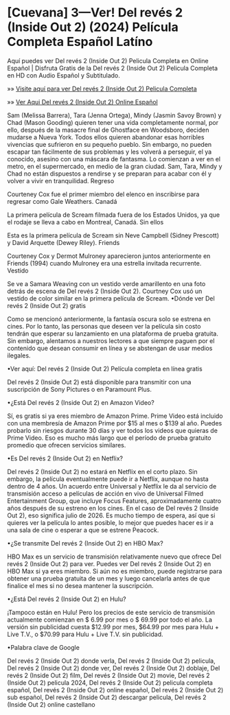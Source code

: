 # [Cuevana] 3—Ver! Del revés 2 (Inside Out 2) (2024) Película Completa Español Latíno

Aquí puedes ver Del revés 2 (Inside Out 2) Pelicula Completa en Online Español | Disfruta Gratis de la Del revés 2 (Inside Out 2) Pelicula Completa en HD con Audio Español y Subtitulado.

»» [Visite aquí para ver Del revés 2 (Inside Out 2) Pelicula Completa](https://streamovies.site/es/movie/1022789/inside-out-2)

»» [Ver Aqui Del revés 2 (Inside Out 2) Online Español](https://streamovies.site/es/movie/1022789/inside-out-2)

Sam (Melissa Barrera), Tara (Jenna Ortega), Mindy (Jasmin Savoy Brown) y Chad (Mason Gooding) quieren tener una vida completamente normal, por ello, después de la masacre final de Ghostface en Woodsboro, deciden mudarse a Nueva York. Todos ellos quieren abandonar esas horribles vivencias que sufrieron en su pequeño pueblo. Sin embargo, no pueden escapar tan fácilmente de sus problemas y les volverá a perseguir, el ya conocido, asesino con una máscara de fantasma. Lo comienzan a ver en el metro, en el supermercado, en medio de la gran ciudad. Sam, Tara, Mindy y Chad no están dispuestos a rendirse y se preparan para acabar con él y volver a vivir en tranquilidad.
Regreso

Courteney Cox fue el primer miembro del elenco en inscribirse para regresar como Gale Weathers.
Canadá

La primera película de Scream filmada fuera de los Estados Unidos, ya que el rodaje se lleva a cabo en Montreal, Canadá.
Sin ellos

Esta es la primera película de Scream sin Neve Campbell (Sidney Prescott) y David Arquette (Dewey Riley).
Friends

Courteney Cox y Dermot Mulroney aparecieron juntos anteriormente en Friends (1994) cuando Mulroney era una estrella invitada recurrente.
Vestido

Se ve a Samara Weaving con un vestido verde amarillento en una foto detrás de escena de Del revés 2 (Inside Out 2). Courtney Cox usó un vestido de color similar en la primera película de Scream.
•Dónde ver Del revés 2 (Inside Out 2) gratis

Como se mencionó anteriormente, la fantasía oscura solo se estrena en cines. Por lo tanto, las personas que deseen ver la película sin costo tendrán que esperar su lanzamiento en una plataforma de prueba gratuita. Sin embargo, alentamos a nuestros lectores a que siempre paguen por el contenido que desean consumir en línea y se abstengan de usar medios ilegales.

•Ver aquí: Del revés 2 (Inside Out 2) Película completa en línea gratis

Del revés 2 (Inside Out 2) está disponible para transmitir con una suscripción de Sony Pictures o en Paramount Plus.

•¿Está Del revés 2 (Inside Out 2) en Amazon Video?

Sí, es gratis si ya eres miembro de Amazon Prime. Prime Video está incluido con una membresía de Amazon Prime por $15 al mes o $139 al año. Puedes probarlo sin riesgos durante 30 días y ver todos los videos que quieras de Prime Video. Eso es mucho más largo que el período de prueba gratuito promedio que ofrecen servicios similares.

•Es Del revés 2 (Inside Out 2) en Netflix?

Del revés 2 (Inside Out 2) no estará en Netflix en el corto plazo. Sin embargo, la película eventualmente puede ir a Netflix, aunque no hasta dentro de 4 años. Un acuerdo entre Universal y Netflix le da al servicio de transmisión acceso a películas de acción en vivo de Universal Filmed Entertainment Group, que incluye Focus Features, aproximadamente cuatro años después de su estreno en los cines. En el caso de Del revés 2 (Inside Out 2), eso significa julio de 2026. Es mucho tiempo de espera, así que si quieres ver la película lo antes posible, lo mejor que puedes hacer es ir a una sala de cine o esperar a que se estrene Peacock.

•¿Se transmite Del revés 2 (Inside Out 2) en HBO Max?

HBO Max es un servicio de transmisión relativamente nuevo que ofrece Del revés 2 (Inside Out 2) para ver. Puedes ver Del revés 2 (Inside Out 2) en HBO Max si ya eres miembro. Si aún no es miembro, puede registrarse para obtener una prueba gratuita de un mes y luego cancelarla antes de que finalice el mes si no desea mantener la suscripción.

•¿Está Del revés 2 (Inside Out 2) en Hulu?

¡Tampoco están en Hulu! Pero los precios de este servicio de transmisión actualmente comienzan en $ 6.99 por mes o $ 69.99 por todo el año. La versión sin publicidad cuesta $12.99 por mes, $64.99 por mes para Hulu + Live T.V., o $70.99 para Hulu + Live T.V. sin publicidad.

•Palabra clave de Google

Del revés 2 (Inside Out 2) donde verla, Del revés 2 (Inside Out 2) pelicula, Del revés 2 (Inside Out 2) donde ver, Del revés 2 (Inside Out 2) doblaje, Del revés 2 (Inside Out 2) film, Del revés 2 (Inside Out 2) movie, Del revés 2 (Inside Out 2) pelicula 2024, Del revés 2 (Inside Out 2) pelicula completa español, Del revés 2 (Inside Out 2) online español, Del revés 2 (Inside Out 2) sub español, Del revés 2 (Inside Out 2) descargar pelicula, Del revés 2 (Inside Out 2) online castellano
